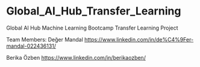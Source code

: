 # Global_AI_Hub_Transfer_Learning
Global AI Hub Machine Learning Bootcamp Transfer Learning Project

Team Members:
Değer Mandal
https://www.linkedin.com/in/de%C4%9Fer-mandal-022436131/

Berika Özben
https://www.linkedin.com/in/berikaozben/
